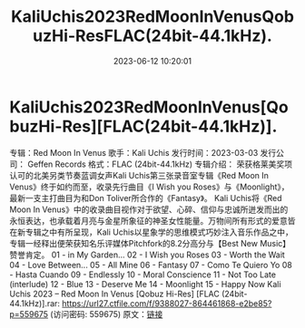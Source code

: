 ﻿---
title: KaliUchis2023RedMoonInVenusQobuzHi-ResFLAC(24bit-44.1kHz).
date: 2023-06-12 10:20:01
categories: 外语音乐
tags: 外语音乐
---
# KaliUchis2023RedMoonInVenus[QobuzHi-Res][FLAC(24bit-44.1kHz)].

专辑：Red Moon In Venus
歌手：Kali Uchis
发行时间：2023-03-03
发行公司： Geffen Records
格式：FLAC (24bit-44.1kHz)
专辑介绍：
荣获格莱美奖项认可的北美另类节奏蓝调女声Kali Uchis第三张录音室专辑《Red Moon In
Venus》终于如约而至，收录先行曲目《I Wish you Roses》与《Moonlight》，最新一支主打曲目为和Don
Toliver所合作的《Fantasy》。
Kali Uchis将《Red Moon In
Venus》中的收录曲目视作对于欲望、心碎、信仰与忠诚所迸发而出的永恒表达，也承载着月亮与金星所象征的神圣女性能量。万物间所有形式的爱意皆在新专辑之中有所呈现，Kali
Uchis以星象学的思维模式巧妙注入音乐作品之中，专辑一经释出便荣获知名乐评媒体Pitchfork的8.2分高分与【Best New
Music】赞誉肯定。
01 - in My Garden...
02 - I Wish you Roses
03 - Worth the Wait
04 - Love Between...
05 - All Mine
06 - Fantasy
07 - Como Te Quiero Yo
08 - Hasta Cuando
09 - Endlessly
10 - Moral Conscience
11 - Not Too Late (interlude)
12 - Blue
13 - Deserve Me
14 - Moonlight
15 - Happy Now
Kali Uchis 2023 – Red Moon In Venus [Qobuz Hi-Res] [FLAC
(24bit-44.1kHz)].rar: https://url27.ctfile.com/f/9388027-864461868-e2be85?p=559675
(访问密码: 559675)
原文：[链接](https://blog.sina.com.cn/s/blog_1647c7e76010312b2.html)